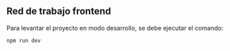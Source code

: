 ## Red de trabajo frontend
Para levantar el proyecto en modo desarrollo, se debe ejecutar el comando:
```
npm run dev
```

